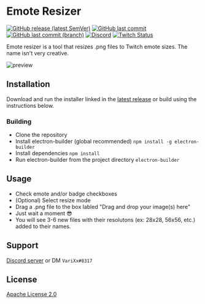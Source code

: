 #  Emote Resizer

[![GitHub release (latest SemVer)](https://img.shields.io/github/v/release/aosterwyk/emote-resizer?sort=semver)](https://github.com/aosterwyk/emote-resizer/releases) [![GitHub last commit](https://img.shields.io/github/last-commit/aosterwyk/emote-resizer)](https://github.com/aosterwyk/emote-resizer/commits/master) [![GitHub last commit (branch)](https://img.shields.io/github/last-commit/aosterwyk/emote-resizer/develop?label=last%20commit%20%28dev%29)](https://github.com/aosterwyk/emote-resizer/commits/dev) [![Discord](https://img.shields.io/discord/90687557523771392?color=000000&label=%20&logo=discord)](https://discord.gg/QNppY7T) [![Twitch Status](https://img.shields.io/twitch/status/varixx?label=%20&logo=twitch)](https://twitch.tv/VariXx) 

Emote resizer is a tool that resizes .png files to Twitch emote sizes. The name isn't very creative. 

![preview](https://acceptdefaults.com/emote-resizer/emote-resizer-preview.gif)

## Installation

Download and run the installer linked in the [latest release](https://github.com/aosterwyk/emote-resizer/releases) or build using the instructions below.

### Building  
- Clone the repository 
- Install electron-builder (global recommended)
``npm install -g electron-builder``
- Install dependencies 
``npm install`` 
- Run electron-builder from the project directory 
``electron-builder``

## Usage

- Check emote and/or badge checkboxes
- (Optional) Select resize mode
- Drag a .png file to the box labled "Drag and drop your image(s) here"
- Just wait a moment 😎
- You will see 3-6 new files with their resolutons (ex: 28x28, 56x56, etc.) added to their names. 

## Support

[Discord server](https://discord.gg/QNppY7T) or DM `VariXx#8317`

## License
[Apache License 2.0](https://choosealicense.com/licenses/apache-2.0/)
